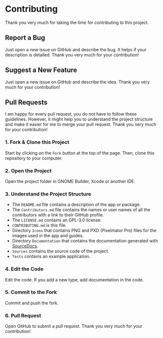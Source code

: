 # Contributing

Thank you very much for taking the time for contributing to this project. 

## Report a Bug
Just open a new issue on GitHub and describe the bug. It helps if your description is detailed. Thank you very much for your contribution!

## Suggest a New Feature
Just open a new issue on GitHub and describe the idea. Thank you very much for your contribution!

## Pull Requests
I am happy for every pull request, you do not have to follow these guidelines. However, it might help you to understand the project structure and make it easier for me to merge your pull request. Thank you very much for your contribution!

### 1. Fork & Clone this Project
Start by clicking on the `Fork` button at the top of the page. Then, clone this repository to your computer. 

### 2. Open the Project
Open the project folder in GNOME Builder, Xcode or another IDE.

### 3. Understand the Project Structure
- The `README.md` file contains a description of the app or package.
- The `Contributors.md` file contains the names or user names of all the contributors with a link to their GitHub profile.
- The `LICENSE.md` contains an GPL-3.0 license.
- `CONTRIBUTING.md` is this file.
- Directory `Icons` that contains PNG and PXD (Pixelmator Pro) files for the images used in the app and guides.
- Directory `Documentation` that contains the documentation generated with [SourceDocs][1].
- `Sources` contains the source code of the project.
- `Tests` contains an example application.

### 4. Edit the Code
Edit the code. If you add a new type, add documentation in the code.

### 5. Commit to the Fork
Commit and push the fork.

### 6. Pull Request
Open GitHub to submit a pull request. Thank you very much for your contribution!

[1]:	https://github.com/SourceDocs/SourceDocs
